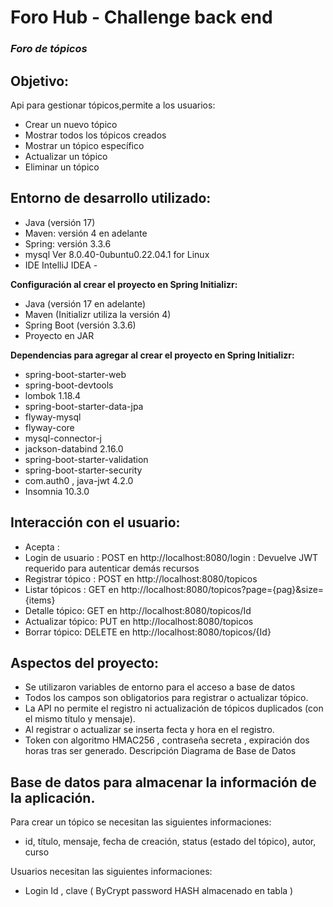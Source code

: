 # Foro Hub - Challenge back end

### _Foro de tópicos_

## Objetivo:  
 Api para gestionar tópicos,permite a los usuarios:

 *   Crear un nuevo tópico
 *   Mostrar todos los tópicos creados
 *   Mostrar un tópico específico
 *   Actualizar un tópico
 *   Eliminar un tópico
 
## Entorno de desarrollo utilizado:

* Java (versión 17)
* Maven: versión 4 en adelante
* Spring: versión 3.3.6
* mysql  Ver 8.0.40-0ubuntu0.22.04.1 for Linux
* IDE IntelliJ IDEA -
 
__Configuración al crear el proyecto en Spring Initializr:__

* Java (versión 17 en adelante)
* Maven (Initializr utiliza la versión 4)
* Spring Boot (versión 3.3.6)
* Proyecto en JAR
    
__Dependencias para agregar al crear el proyecto en Spring Initializr:__
* spring-boot-starter-web
* spring-boot-devtools
* lombok 1.18.4
* spring-boot-starter-data-jpa
* flyway-mysql
* flyway-core
* mysql-connector-j
* jackson-databind 2.16.0
* spring-boot-starter-validation
* spring-boot-starter-security
* com.auth0 , java-jwt 4.2.0
* Insomnia 10.3.0

## Interacción con el usuario:
* Acepta :
* Login de usuario : POST en http://localhost:8080/login : 
  Devuelve JWT requerido para autenticar demás recursos
* Registrar tópico : POST en http://localhost:8080/topicos
* Listar tópicos : GET en http://localhost:8080/topicos?page={pag}&size={items}
* Detalle tópico: GET en http://localhost:8080/topicos/Id 
* Actualizar tópico: PUT en http://localhost:8080/topicos
* Borrar tópico: DELETE en http://localhost:8080/topicos/{Id}

## Aspectos del proyecto:
* Se utilizaron variables de entorno para el acceso a base de datos
* Todos los campos son obligatorios para registrar o actualizar tópico.
* La API no permite el registro ni actualización de tópicos duplicados (con el mismo título y mensaje).
* Al registrar o actualizar se inserta fecta y hora en el registro.
* Token con algoritmo HMAC256 , contraseña secreta , expiración dos horas tras ser generado.
Descripción
Diagrama de Base de Datos

## Base de datos para almacenar la información de la aplicación.

Para crear un tópico se necesitan las siguientes informaciones:

* id, título, mensaje, fecha de creación, status (estado del tópico), autor, curso

Usuarios necesitan las siguientes informaciones:

* Login Id , clave ( ByCrypt password HASH almacenado en tabla )
    